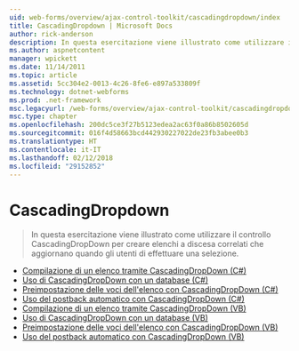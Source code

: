 ```yaml
---
uid: web-forms/overview/ajax-control-toolkit/cascadingdropdown/index
title: CascadingDropdown | Microsoft Docs
author: rick-anderson
description: In questa esercitazione viene illustrato come utilizzare il controllo CascadingDropDown per creare menu a discesa correlati Elenca che gli aggiornamenti quando gli utenti di effettuare una selezione.
ms.author: aspnetcontent
manager: wpickett
ms.date: 11/14/2011
ms.topic: article
ms.assetid: 5cc304e2-0013-4c26-8fe6-e897a533809f
ms.technology: dotnet-webforms
ms.prod: .net-framework
msc.legacyurl: /web-forms/overview/ajax-control-toolkit/cascadingdropdown
msc.type: chapter
ms.openlocfilehash: 200dc5ce3f27b5123edea2ac63f0a86b8502605d
ms.sourcegitcommit: 016f4d58663bcd442930227022de23fb3abee0b3
ms.translationtype: HT
ms.contentlocale: it-IT
ms.lasthandoff: 02/12/2018
ms.locfileid: "29152852"
---
```

<a name="cascadingdropdown"></a>CascadingDropdown
====================
> In questa esercitazione viene illustrato come utilizzare il controllo CascadingDropDown per creare elenchi a discesa correlati che aggiornano quando gli utenti di effettuare una selezione.


- [Compilazione di un elenco tramite CascadingDropDown (C#)](filling-a-list-using-cascadingdropdown-cs.md)
- [Uso di CascadingDropDown con un database (C#)](using-cascadingdropdown-with-a-database-cs.md)
- [Preimpostazione delle voci dell'elenco con CascadingDropDown (C#)](presetting-list-entries-with-cascadingdropdown-cs.md)
- [Uso del postback automatico con CascadingDropDown (C#)](using-auto-postback-with-cascadingdropdown-cs.md)
- [Compilazione di un elenco tramite CascadingDropDown (VB)](filling-a-list-using-cascadingdropdown-vb.md)
- [Uso di CascadingDropDown con un database (VB)](using-cascadingdropdown-with-a-database-vb.md)
- [Preimpostazione delle voci dell'elenco con CascadingDropDown (VB)](presetting-list-entries-with-cascadingdropdown-vb.md)
- [Uso del postback automatico con CascadingDropDown (VB)](using-auto-postback-with-cascadingdropdown-vb.md)
